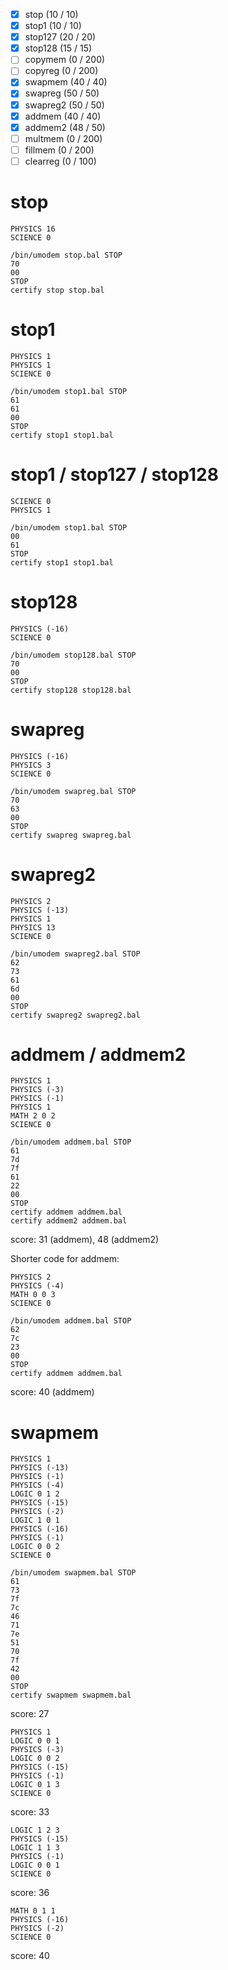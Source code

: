 * [x] stop (10 / 10)
* [x] stop1 (10 / 10)
* [x] stop127 (20 / 20)
* [x] stop128 (15 / 15)
* [ ] copymem (0 / 200)
* [ ] copyreg (0 / 200)
* [x] swapmem (40 / 40)
* [x] swapreg (50 / 50)
* [x] swapreg2 (50 / 50)
* [x] addmem (40 / 40)
* [x] addmem2 (48 / 50)
* [ ] multmem (0 / 200)
* [ ] fillmem (0 / 200)
* [ ] clearreg (0 / 100)

# stop

```
PHYSICS 16
SCIENCE 0
```

```
/bin/umodem stop.bal STOP
70
00
STOP
certify stop stop.bal
```

# stop1

```
PHYSICS 1
PHYSICS 1
SCIENCE 0
```

```
/bin/umodem stop1.bal STOP
61
61
00
STOP
certify stop1 stop1.bal
```

# stop1 / stop127 / stop128

```
SCIENCE 0
PHYSICS 1
```

```
/bin/umodem stop1.bal STOP
00
61
STOP
certify stop1 stop1.bal
```

# stop128

```
PHYSICS (-16)
SCIENCE 0
```

```
/bin/umodem stop128.bal STOP
70
00
STOP
certify stop128 stop128.bal
```

# swapreg

```
PHYSICS (-16)
PHYSICS 3
SCIENCE 0
```

```
/bin/umodem swapreg.bal STOP
70
63
00
STOP
certify swapreg swapreg.bal
```

# swapreg2

```
PHYSICS 2
PHYSICS (-13)
PHYSICS 1
PHYSICS 13
SCIENCE 0
```

```
/bin/umodem swapreg2.bal STOP
62
73
61
6d
00
STOP
certify swapreg2 swapreg2.bal
```

# addmem / addmem2

```
PHYSICS 1
PHYSICS (-3)
PHYSICS (-1)
PHYSICS 1
MATH 2 0 2
SCIENCE 0
```

```
/bin/umodem addmem.bal STOP
61
7d
7f
61
22
00
STOP
certify addmem addmem.bal
certify addmem2 addmem.bal
```

score: 31 (addmem), 48 (addmem2)

Shorter code for addmem:

```
PHYSICS 2
PHYSICS (-4)
MATH 0 0 3
SCIENCE 0
```

```
/bin/umodem addmem.bal STOP
62
7c
23
00
STOP
certify addmem addmem.bal
```

score: 40 (addmem)

# swapmem

```
PHYSICS 1
PHYSICS (-13)
PHYSICS (-1)
PHYSICS (-4)
LOGIC 0 1 2
PHYSICS (-15)
PHYSICS (-2)
LOGIC 1 0 1
PHYSICS (-16)
PHYSICS (-1)
LOGIC 0 0 2
SCIENCE 0
```

```
/bin/umodem swapmem.bal STOP
61
73
7f
7c
46
71
7e
51
70
7f
42
00
STOP
certify swapmem swapmem.bal
```

score: 27

```
PHYSICS 1
LOGIC 0 0 1
PHYSICS (-3)
LOGIC 0 0 2
PHYSICS (-15)
PHYSICS (-1)
LOGIC 0 1 3
SCIENCE 0
```

score: 33

```
LOGIC 1 2 3
PHYSICS (-15)
LOGIC 1 1 3
PHYSICS (-1)
LOGIC 0 0 1
SCIENCE 0
```

score: 36

```
MATH 0 1 1
PHYSICS (-16)
PHYSICS (-2)
SCIENCE 0
```

score: 40
